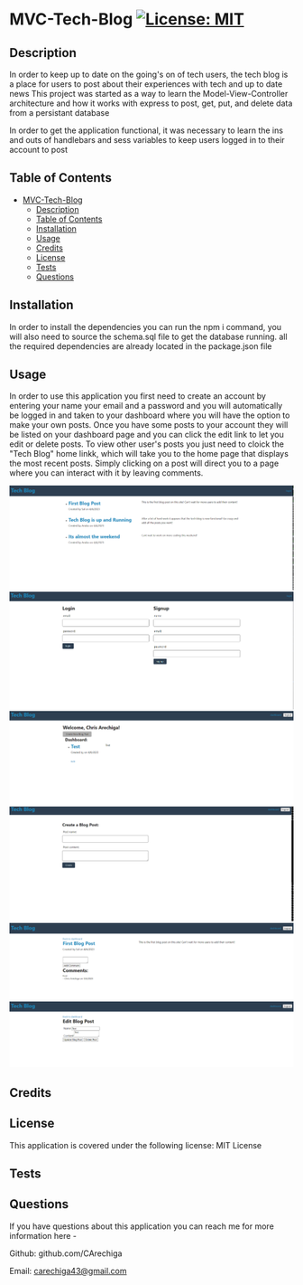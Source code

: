 # MVC-Tech-Blog  	[![License: MIT](https://img.shields.io/badge/License-MIT-yellow.svg)](https://opensource.org/licenses/MIT)

## Description

In order to keep up to date on the going's on of tech users, the tech blog is a place for users to post about their experiences with tech and up to date news
This project was started as a way to learn the Model-View-Controller architecture and how it works with express to post, get, put, and delete data from a persistant database

In order to get the application functional, it was necessary to learn the ins and outs of handlebars and sess variables to keep users logged in to their account to post

## Table of Contents

- [MVC-Tech-Blog  	](#mvc-tech-blog--)
  - [Description](#description)
  - [Table of Contents](#table-of-contents)
  - [Installation](#installation)
  - [Usage](#usage)
  - [Credits](#credits)
  - [License](#license)
  - [Tests](#tests)
  - [Questions](#questions)

## Installation

In order to install the dependencies you can run the npm i command, you will also need to source the schema.sql file to get the database running. all the required dependencies are already located in the package.json file

## Usage

In order to use this application you first need to create an account by entering your name your email and a password and you will automatically be logged in and taken to your dashboard where you  will have the option to make your own posts. Once you have some posts to your account they will be listed on your dashboard page and you can click the edit link to let you edit or delete posts. To view other user's posts you just need to cloick the "Tech Blog" home linkk, which will take you to the home page that displays the most recent posts. Simply clicking on a post will direct you to a page where you can interact with it by leaving comments. 

![alt text](assets/images/Screenshot1.png)
![alt text](assets/images/Screenshot2.png)
![alt text](assets/images/Screenshot3.png)
![alt text](assets/images/Screenshot4.png)
![alt text](assets/images/Screenshot5.png)
![alt text](assets/images/Screenshot6.png)

## Credits



## License

This application is covered under the following license: MIT License

## Tests



## Questions
If you have questions about this application you can reach me for more information here - 

Github: github.com/CArechiga

Email: carechiga43@gmail.com